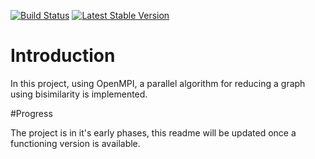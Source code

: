 [![Build Status](https://travis-ci.org/nasa/europa.svg?branch=master)](https://travis-ci.org/nasa/europa)
[![Latest Stable Version](https://poser.pugx.org/simkimsia/utility_behaviors/v/stable.png)](https://packagist.org/packages/simkimsia/utility_behaviors)

# Introduction

In this project, using OpenMPI, a parallel algorithm for reducing a graph using bisimilarity is implemented.

#Progress

The project is in it's early phases, this readme will be updated once a functioning version is available.
